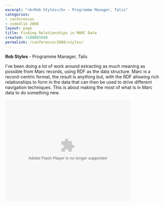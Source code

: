 ```yaml
---
excerpt: "<b>Rob Styles</b> - Programme Manager, Talis"
categories:
- conferences
- code4lib 2008
layout: page
title: Finding Relationships in MARC Data
created: 1198801940
permalink: /conference/2008/styles/
---
```

<b>Rob Styles</b> - Programme Manager, Talis<br />

I've been doing a lot of work around extracting as much meaning as possible from Marc records, using RDF as the data structure. Marc is a record-centric format, the result is anything but, with the RDF allowing rich relationships to form in the data that can then be used to drive different navigation techniques. This is about making the most of what is in Marc data to do something new.

<embed style="width:400px; height:326px;" id="VideoPlayback" type="application/x-shockwave-flash" src="http://video.google.com/googleplayer.swf?docId=-3324368805228466306&hl=en" flashvars=""> </embed>
